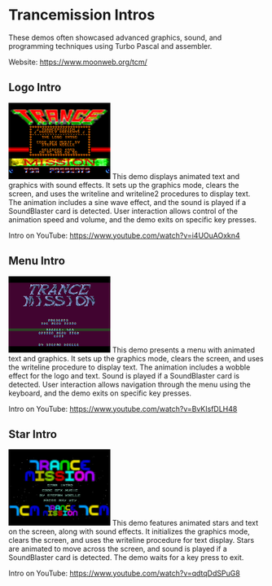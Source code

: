 # Trancemission Intros
These demos often showcased advanced graphics, sound, and programming techniques using Turbo Pascal and assembler.

Website: https://www.moonweb.org/tcm/

## Logo Intro
<img src="images/logo-intro.png" alt="Logo Intro" style="width:200px; height:auto;">
This demo displays animated text and graphics with sound effects. It sets up the graphics mode, clears the screen, and uses the writeline and writeline2 procedures to display text. The animation includes a sine wave effect, and the sound is played if a SoundBlaster card is detected. User interaction allows control of the animation speed and volume, and the demo exits on specific key presses.

Intro on YouTube: https://www.youtube.com/watch?v=i4UOuAOxkn4

## Menu Intro
<img src="images/menu-intro.png" alt="Menu Intro" style="width:200px; height:auto;">
This demo presents a menu with animated text and graphics. It sets up the graphics mode, clears the screen, and uses the writeline procedure to display text. The animation includes a wobble effect for the logo and text. Sound is played if a SoundBlaster card is detected. User interaction allows navigation through the menu using the keyboard, and the demo exits on specific key presses.

Intro on YouTube: https://www.youtube.com/watch?v=BvKIsfDLH48

## Star Intro
<img src="images/star-intro.png" alt="Star Intro" style="width:200px; height:auto;">
This demo features animated stars and text on the screen, along with sound effects. It initializes the graphics mode, clears the screen, and uses the writeline procedure for text display. Stars are animated to move across the screen, and sound is played if a SoundBlaster card is detected. The demo waits for a key press to exit.

Intro on YouTube: https://www.youtube.com/watch?v=qdtqDdSPuG8

